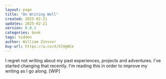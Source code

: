 ```yaml
---
layout: page
title: "On Writing Well"
created: 2025-02-21
updates: 2025-02-21
version: 0.0.1
categories: book
tags: hidden
author: William Zinsser
buy-url: https://a.co/d/5lHgNCe
---
```

I regret not writing about my past experiences, projects and adventures. I've started changing that recently. I'm reading this in order to improve my writing as I go along. [WIP]
